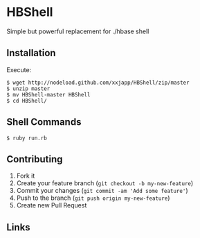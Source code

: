 # HBShell

Simple but powerful replacement for ./hbase shell

## Installation

Execute:

    $ wget http://nodeload.github.com/xxjapp/HBShell/zip/master
    $ unzip master
    $ mv HBShell-master HBShell
    $ cd HBShell/

## Shell Commands

    $ ruby run.rb

## Contributing

1. Fork it
2. Create your feature branch (`git checkout -b my-new-feature`)
3. Commit your changes (`git commit -am 'Add some feature'`)
4. Push to the branch (`git push origin my-new-feature`)
5. Create new Pull Request

## Links
